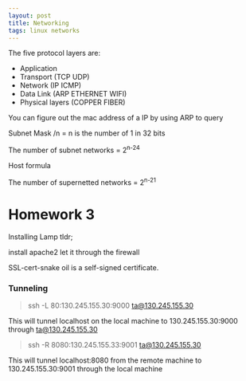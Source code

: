 ```yaml
---
layout: post
title: Networking
tags: linux networks
---
```


The five protocol layers are:

- Application
- Transport (TCP UDP)
- Network (IP ICMP)
- Data Link (ARP ETHERNET WIFI)
- Physical layers (COPPER FIBER)

You can figure out the mac address of a IP by using ARP to query

Subnet Mask /n = n is the number of 1 in 32 bits

The number of subnet networks = 2<sup>n-24</sup>

Host formula

The number of supernetted networks = 2<sup>n-21</sup>

<h1>Homework 3</h1>

Installing Lamp tldr;

install apache2
let it through the firewall

SSL-cert-snake oil is a self-signed certificate.

### Tunneling

> ssh -L 80:130.245.155.30:9000 ta@130.245.155.30

This will tunnel localhost on the local machine to 130.245.155.30:9000 through ta@130.245.155.30

> ssh -R 8080:130.245.155.33:9001 ta@130.245.155.30

This will tunnel localhost:8080 from the remote machine to 130.245.155.30:9001 through the local machine
